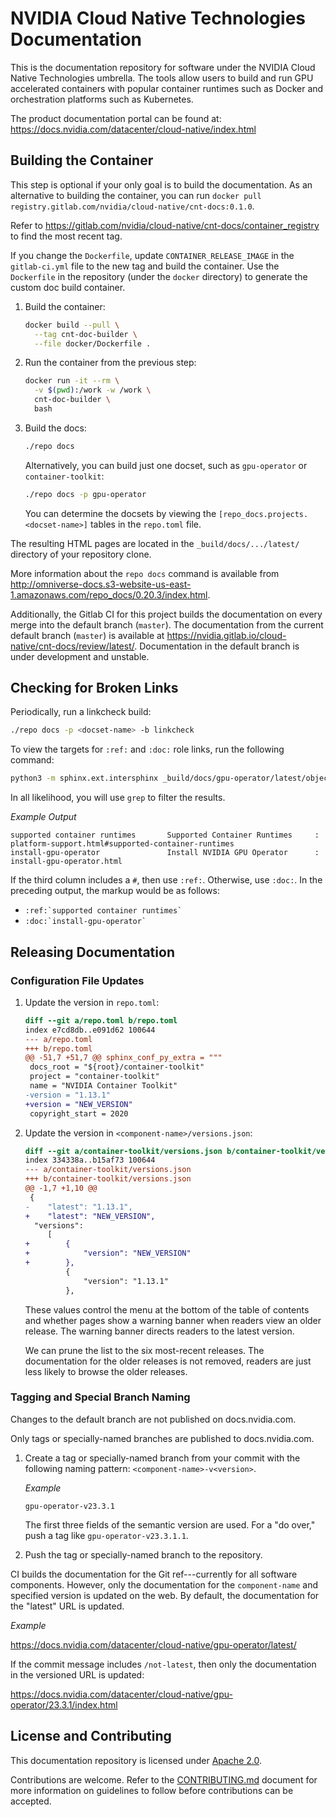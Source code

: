 # NVIDIA Cloud Native Technologies Documentation

This is the documentation repository for software under the NVIDIA Cloud Native Technologies umbrella. The tools allow users to
build and run GPU accelerated containers with popular container runtimes such as Docker and orchestration platforms such as Kubernetes.

The product documentation portal can be found at: https://docs.nvidia.com/datacenter/cloud-native/index.html

## Building the Container

This step is optional if your only goal is to build the documentation.
As an alternative to building the container, you can run `docker pull registry.gitlab.com/nvidia/cloud-native/cnt-docs:0.1.0`.

Refer to <https://gitlab.com/nvidia/cloud-native/cnt-docs/container_registry> to find the most recent tag.

If you change the `Dockerfile`, update `CONTAINER_RELEASE_IMAGE` in the `gitlab-ci.yml` file to the new tag and build the container.
Use the `Dockerfile` in the repository (under the `docker` directory) to generate the custom doc build container.

1. Build the container:

   ```bash
   docker build --pull \
     --tag cnt-doc-builder \
     --file docker/Dockerfile .
   ```

1. Run the container from the previous step:

   ```bash
   docker run -it --rm \
     -v $(pwd):/work -w /work \
     cnt-doc-builder \
     bash
   ```

1. Build the docs:

   ```bash
   ./repo docs
   ```

   Alternatively, you can build just one docset, such as `gpu-operator` or `container-toolkit`:

   ```bash
   ./repo docs -p gpu-operator
   ```

   You can determine the docsets by viewing the `[repo_docs.projects.<docset-name>]` tables in the `repo.toml` file.

The resulting HTML pages are located in the `_build/docs/.../latest/` directory of your repository clone.

More information about the `repo docs` command is available from
<http://omniverse-docs.s3-website-us-east-1.amazonaws.com/repo_docs/0.20.3/index.html>.

Additionally, the Gitlab CI for this project builds the documentation on every merge into the default branch (`master`).
The documentation from the current default branch (`master`) is available at <https://nvidia.gitlab.io/cloud-native/cnt-docs/review/latest/>.
Documentation in the default branch is under development and unstable.

## Checking for Broken Links

Periodically, run a linkcheck build:

```bash
./repo docs -p <docset-name> -b linkcheck
```

To view the targets for `:ref:` and `:doc:` role links, run the following command:

```bash
python3 -m sphinx.ext.intersphinx _build/docs/gpu-operator/latest/objects.inv
```

In all likelihood, you will use `grep` to filter the results.

*Example Output*

```output
supported container runtimes       Supported Container Runtimes     : platform-support.html#supported-container-runtimes
install-gpu-operator               Install NVIDIA GPU Operator      : install-gpu-operator.html
```

If the third column includes a `#`, then use `:ref:`.
Otherwise, use `:doc:`.
In the preceding output, the markup would be as follows:

- ``:ref:`supported container runtimes` ``
- ``:doc:`install-gpu-operator` ``

## Releasing Documentation

### Configuration File Updates

1. Update the version in `repo.toml`:

   ```diff
   diff --git a/repo.toml b/repo.toml
   index e7cd8db..e091d62 100644
   --- a/repo.toml
   +++ b/repo.toml
   @@ -51,7 +51,7 @@ sphinx_conf_py_extra = """
    docs_root = "${root}/container-toolkit"
    project = "container-toolkit"
    name = "NVIDIA Container Toolkit"
   -version = "1.13.1"
   +version = "NEW_VERSION"
    copyright_start = 2020
   ```

1. Update the version in `<component-name>/versions.json`:

   ```diff
   diff --git a/container-toolkit/versions.json b/container-toolkit/versions.json
   index 334338a..b15af73 100644
   --- a/container-toolkit/versions.json
   +++ b/container-toolkit/versions.json
   @@ -1,7 +1,10 @@
    {
   -    "latest": "1.13.1",
   +    "latest": "NEW_VERSION",
     "versions":
        [
   +        {
   +            "version": "NEW_VERSION"
   +        },
            {
                "version": "1.13.1"
            },
   ```

   These values control the menu at the bottom of the table of contents and
   whether pages show a warning banner when readers view an older release.
   The warning banner directs readers to the latest version.

   We can prune the list to the six most-recent releases.
   The documentation for the older releases is not removed, readers are just
   less likely to browse the older releases.

### Tagging and Special Branch Naming

Changes to the default branch are not published on docs.nvidia.com.

Only tags or specially-named branches are published to docs.nvidia.com.

1. Create a tag or specially-named branch from your commit with the following naming pattern: `<component-name>-v<version>`.

   *Example*

   ```text
   gpu-operator-v23.3.1
   ```

   The first three fields of the semantic version are used.
   For a "do over," push a tag like `gpu-operator-v23.3.1.1`.

1. Push the tag or specially-named branch to the repository.

CI builds the documentation for the Git ref---currently for all software components.
However, only the documentation for the `component-name` and specified version is updated on the web.
By default, the documentation for the "latest" URL is updated.

*Example*

<https://docs.nvidia.com/datacenter/cloud-native/gpu-operator/latest/>

If the commit message includes `/not-latest`, then only the documentation in the versioned URL is updated:

<https://docs.nvidia.com/datacenter/cloud-native/gpu-operator/23.3.1/index.html>

## License and Contributing

This documentation repository is licensed under [Apache 2.0](https://www.apache.org/licenses/LICENSE-2.0).

Contributions are welcome. Refer to the [CONTRIBUTING.md](https://gitlab.com/nvidia/cloud-native/cnt-docs/-/blob/master/CONTRIBUTING.md) document for more
information on guidelines to follow before contributions can be accepted.
